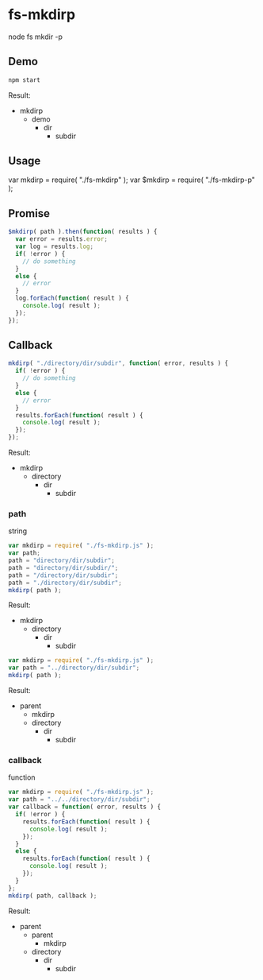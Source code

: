 fs-mkdirp
====================
node fs mkdir -p

Demo
---------------------
```bash
npm start
```
Result:
* mkdirp
  * demo
    * dir
      * subdir

Usage
---------------------
var mkdirp = require( "./fs-mkdirp" );
var $mkdirp = require( "./fs-mkdirp-p" );

## Promise
```js
$mkdirp( path ).then(function( results ) {
  var error = results.error;
  var log = results.log;
  if( !error ) {
    // do something
  }
  else {
    // error
  }
  log.forEach(function( result ) {
    console.log( result );
  });
});
```

## Callback
```js
mkdirp( "./directory/dir/subdir", function( error, results ) {
  if( !error ) {
    // do something
  }
  else {
    // error
  }
  results.forEach(function( result ) {
    console.log( result );
  });
});
```
Result:
* mkdirp
  * directory
    * dir
      * subdir

### path
string
```js
var mkdirp = require( "./fs-mkdirp.js" );
var path;
path = "directory/dir/subdir";
path = "directory/dir/subdir/";
path = "/directory/dir/subdir";
path = "./directory/dir/subdir";
mkdirp( path );
```
Result:
* mkdirp
  * directory
    * dir
      * subdir

```js
var mkdirp = require( "./fs-mkdirp.js" );
var path = "../directory/dir/subdir";
mkdirp( path );
```
Result:
* parent
  * mkdirp
  * directory
    * dir
      * subdir

### callback
function
```js
var mkdirp = require( "./fs-mkdirp.js" );
var path = "../../directory/dir/subdir";
var callback = function( error, results ) {
  if( !error ) {
    results.forEach(function( result ) {
      console.log( result );
    });
  }
  else {
    results.forEach(function( result ) {
      console.log( result );
    });
  }
};
mkdirp( path, callback );
```
Result:
* parent
  * parent
    * mkdirp
  * directory
    * dir
      * subdir